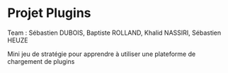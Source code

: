 # Projet Plugins
Team : Sébastien DUBOIS, Baptiste ROLLAND, Khalid NASSIRI, Sébastien HEUZE

Mini jeu de stratégie pour apprendre à utiliser une plateforme de chargement de plugins
